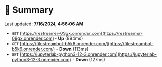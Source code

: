 # 📖 Summary
Last updated: **7/16/2024, 4:56:06 AM**

- `GET` [https://restreamer-09gx.onrender.com](https://restreamer-09gx.onrender.com) - **Up** (894ms)
- `GET` [https://filestreambot-b5k6.onrender.com/](https://filestreambot-b5k6.onrender.com/) - **Down** (113ms)
- `GET` [https://jupyterlab-python3-12-3.onrender.com](https://jupyterlab-python3-12-3.onrender.com) - **Down** (127ms)
